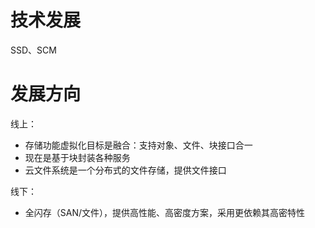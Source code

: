 # 技术发展

SSD、SCM

# 发展方向 

线上：
- 存储功能虚拟化目标是融合：支持对象、文件、块接口合一
- 现在是基于块封装各种服务
- 云文件系统是一个分布式的文件存储，提供文件接口

线下：
- 全闪存（SAN/文件），提供高性能、高密度方案，采用更依赖其高密特性